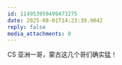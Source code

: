 ```yaml
---
id: 114953959499473275
date: 2025-08-01T14:23:39.904Z
reply: false
media_attachments: 0
---
```


CS 亚洲一哥，蒙古这几个哥们确实猛！

